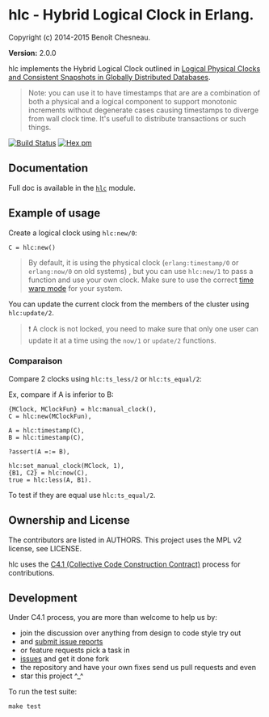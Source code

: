 

# hlc - Hybrid Logical Clock in Erlang. #

Copyright (c) 2014-2015 Benoît Chesneau.

__Version:__ 2.0.0

hlc implements the Hybrid Logical Clock outlined in [Logical Physical Clocks
and Consistent Snapshots in Globally Distributed
Databases](http://www.cse.buffalo.edu/tech-reports/2014-04.pdf).

> Note: you can use it to have timestamps that are are a combination of both a
> physical and a logical component to support monotonic increments without
> degenerate cases causing timestamps to diverge from wall clock time. It's
> usefull to distribute transactions or such things.

[![Build Status](https://travis-ci.org/barrel-db/hlc.png?branch=master)](https://travis-ci.org/barrel-db/hlc)
[![Hex pm](http://img.shields.io/hexpm/v/hlc.svg?style=flat)](https://hex.pm/packages/hlc)

## Documentation

Full doc is available in the [`hlc`](hlc.md) module.

## Example of usage

Create a logical clock using `hlc:new/0`:

```
C = hlc:new()
```

> By default, it is using the physical clock (`erlang:timestamp/0` or `erlang:now/0` on old systems) , but you
> can use `hlc:new/1` to pass a function and use your own clock. Make sure to use the correct [time warp
> mode](http://www.erlang.org/doc/apps/erts/time_correction.html#Time_Warp) for your system.

You can update the current clock from the members of the cluster using `hlc:update/2`.

> :heavy_exclamation_mark: A clock is not locked, you need to make sure that only one user can update it at a time
> using the `now/1` or `update/2` functions.

### Comparaison

Compare 2 clocks using `hlc:ts_less/2` or `hlc:ts_equal/2`:

Ex, compare if A is inferior to B:

```
{MClock, MClockFun} = hlc:manual_clock(),
C = hlc:new(MClockFun),

A = hlc:timestamp(C),
B = hlc:timestamp(C),

?assert(A =:= B),

hlc:set_manual_clock(MClock, 1),
{B1, C2} = hlc:now(C),
true = hlc:less(A, B1).
```

To test if they are equal use `hlc:ts_equal/2`.

## Ownership and License

The contributors are listed in AUTHORS. This project uses the MPL v2
license, see LICENSE.

hlc uses the [C4.1 (Collective Code Construction
Contract)](http://rfc.zeromq.org/spec:22) process for contributions.

## Development

Under C4.1 process, you are more than welcome to help us by:

* join the discussion over anything from design to code style try out
* and [submit issue reports](https://github.com/refuge/hlc/issues/new)
* or feature requests pick a task in
* [issues](https://github.com/refuge/hlc/issues) and get it done fork
* the repository and have your own fixes send us pull requests and even
* star this project ^_^

To  run the test suite:

```
make test
```

